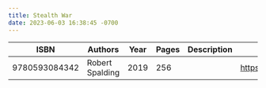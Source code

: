 ```yaml
---
title: Stealth War
date: 2023-06-03 16:38:45 -0700
---
```


| ISBN        | Authors      | Year    | Pages    | Description    | URL   |
| ----------- | ------------ | ------- | -------- | -------------- | ----- |
| 9780593084342  | Robert Spalding| 2019| 256| |https://openlibrary.org/books/OL29442556M/Stealth_War|    